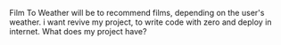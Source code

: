 Film To Weather will be to recommend films, depending on the user's weather.
i want revive my project, to write code with zero and deploy in internet.
What does my project have?